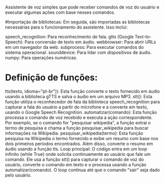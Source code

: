 Assistente de voz simples que pode receber comandos de voz do usuário e executar algumas ações com base nesses comandos.

#Importação de bibliotecas: 
Em seguida, são importadas as bibliotecas necessárias para o funcionamento do assistente. Isso inclui:

speech_recognition: Para reconhecimento de fala.
gtts (Google Text-to-Speech): Para conversão de texto em áudio.
webbrowser: Para abrir URLs em um navegador da web.
subprocess: Para executar comandos do sistema operacional.
sounddevice: Para lidar com dispositivos de áudio.
numpy: Para operações numéricas.


# Definição de funções:

tts(texto, idioma="pt-br")): Esta função converte o texto fornecido em áudio usando a biblioteca gTTS e salva o áudio em um arquivo MP3.
stt(): Esta função utiliza o reconhecedor de fala da biblioteca speech_recognition para capturar a fala do usuário a partir do microfone e a converte em texto, usando o Google Speech Recognition.
automatizar(comando): Esta função processa o comando de voz recebido e executa a ação correspondente. Por exemplo, se o comando for "pesquisar wikipedia", a função extrai o termo de pesquisa e chama a função pesquisar_wikipedia para buscar informações na Wikipedia.
pesquisar_wikipedia(termo): Esta função pesquisa na Wikipedia o termo fornecido e exibe um resumo com base nos dois primeiros períodos encontrados. Além disso, converte o resumo em áudio usando a função tts.
Loop principal: O código entra em um loop infinito (while True) onde solicita continuamente ao usuário que fale um comando. Ele usa a função stt() para capturar o comando de voz do usuário, converte o comando em texto e o processa usando a função automatizar(comando). O loop continua até que o comando "sair" seja dado pelo usuário.
